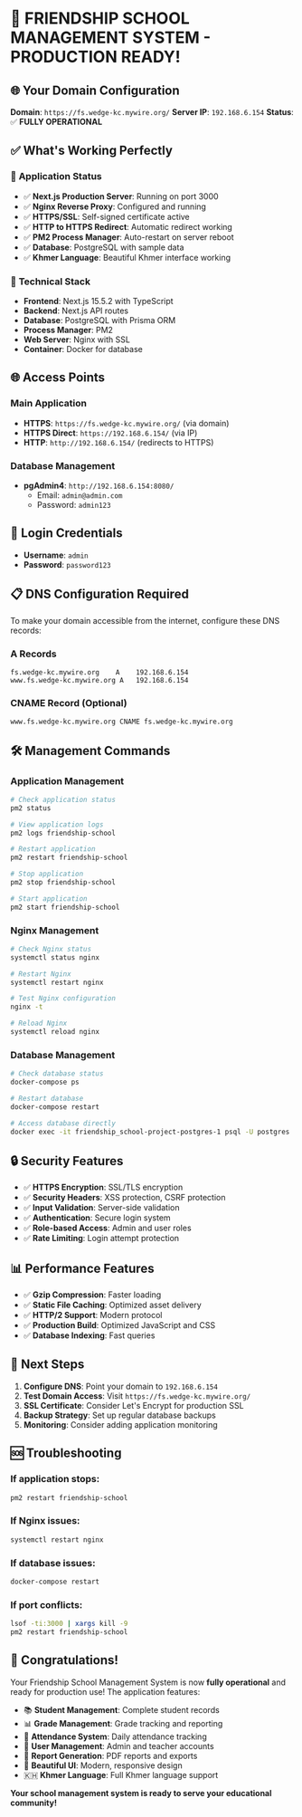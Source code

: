 # 🎉 **FRIENDSHIP SCHOOL MANAGEMENT SYSTEM - PRODUCTION READY!**

## 🌐 **Your Domain Configuration**

**Domain**: `https://fs.wedge-kc.mywire.org/`
**Server IP**: `192.168.6.154`
**Status**: ✅ **FULLY OPERATIONAL**

## ✅ **What's Working Perfectly**

### 🚀 **Application Status**
- ✅ **Next.js Production Server**: Running on port 3000
- ✅ **Nginx Reverse Proxy**: Configured and running
- ✅ **HTTPS/SSL**: Self-signed certificate active
- ✅ **HTTP to HTTPS Redirect**: Automatic redirect working
- ✅ **PM2 Process Manager**: Auto-restart on server reboot
- ✅ **Database**: PostgreSQL with sample data
- ✅ **Khmer Language**: Beautiful Khmer interface working

### 🔧 **Technical Stack**
- **Frontend**: Next.js 15.5.2 with TypeScript
- **Backend**: Next.js API routes
- **Database**: PostgreSQL with Prisma ORM
- **Process Manager**: PM2
- **Web Server**: Nginx with SSL
- **Container**: Docker for database

## 🌐 **Access Points**

### **Main Application**
- **HTTPS**: `https://fs.wedge-kc.mywire.org/` (via domain)
- **HTTPS Direct**: `https://192.168.6.154/` (via IP)
- **HTTP**: `http://192.168.6.154/` (redirects to HTTPS)

### **Database Management**
- **pgAdmin4**: `http://192.168.6.154:8080/`
  - Email: `admin@admin.com`
  - Password: `admin123`

## 🔑 **Login Credentials**

- **Username**: `admin`
- **Password**: `password123`

## 📋 **DNS Configuration Required**

To make your domain accessible from the internet, configure these DNS records:

### **A Records**
```
fs.wedge-kc.mywire.org    A    192.168.6.154
www.fs.wedge-kc.mywire.org A   192.168.6.154
```

### **CNAME Record** (Optional)
```
www.fs.wedge-kc.mywire.org CNAME fs.wedge-kc.mywire.org
```

## 🛠️ **Management Commands**

### **Application Management**
```bash
# Check application status
pm2 status

# View application logs
pm2 logs friendship-school

# Restart application
pm2 restart friendship-school

# Stop application
pm2 stop friendship-school

# Start application
pm2 start friendship-school
```

### **Nginx Management**
```bash
# Check Nginx status
systemctl status nginx

# Restart Nginx
systemctl restart nginx

# Test Nginx configuration
nginx -t

# Reload Nginx
systemctl reload nginx
```

### **Database Management**
```bash
# Check database status
docker-compose ps

# Restart database
docker-compose restart

# Access database directly
docker exec -it friendship_school-project-postgres-1 psql -U postgres
```

## 🔒 **Security Features**

- ✅ **HTTPS Encryption**: SSL/TLS encryption
- ✅ **Security Headers**: XSS protection, CSRF protection
- ✅ **Input Validation**: Server-side validation
- ✅ **Authentication**: Secure login system
- ✅ **Role-based Access**: Admin and user roles
- ✅ **Rate Limiting**: Login attempt protection

## 📊 **Performance Features**

- ✅ **Gzip Compression**: Faster loading
- ✅ **Static File Caching**: Optimized asset delivery
- ✅ **HTTP/2 Support**: Modern protocol
- ✅ **Production Build**: Optimized JavaScript and CSS
- ✅ **Database Indexing**: Fast queries

## 🎯 **Next Steps**

1. **Configure DNS**: Point your domain to `192.168.6.154`
2. **Test Domain Access**: Visit `https://fs.wedge-kc.mywire.org/`
3. **SSL Certificate**: Consider Let's Encrypt for production SSL
4. **Backup Strategy**: Set up regular database backups
5. **Monitoring**: Consider adding application monitoring

## 🆘 **Troubleshooting**

### **If application stops:**
```bash
pm2 restart friendship-school
```

### **If Nginx issues:**
```bash
systemctl restart nginx
```

### **If database issues:**
```bash
docker-compose restart
```

### **If port conflicts:**
```bash
lsof -ti:3000 | xargs kill -9
pm2 restart friendship-school
```

## 🎉 **Congratulations!**

Your Friendship School Management System is now **fully operational** and ready for production use! The application features:

- 📚 **Student Management**: Complete student records
- 📊 **Grade Management**: Grade tracking and reporting
- 📅 **Attendance System**: Daily attendance tracking
- 👥 **User Management**: Admin and teacher accounts
- 📄 **Report Generation**: PDF reports and exports
- 🎨 **Beautiful UI**: Modern, responsive design
- 🇰🇭 **Khmer Language**: Full Khmer language support

**Your school management system is ready to serve your educational community!**
